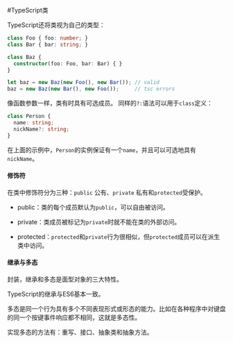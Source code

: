 #TypeScript类

TypeScript还将类视为自己的类型：
```typescript
class Foo { foo: number; }
class Bar { bar: string; }

class Baz { 
  constructor(foo: Foo, bar: Bar) { }
}

let baz = new Baz(new Foo(), new Bar()); // valid
baz = new Baz(new Bar(), new Foo());     // tsc errors
```
像函数参数一样，类有时具有可选成员。 同样的`?:`语法可以用于`class`定义：
```typescript
class Person {
  name: string;
  nickName?: string;
}
```
在上面的示例中，`Person`的实例保证有一个`name`，并且可以可选地具有`nickName`。

#### 修饰符

在类中修饰符分为三种：`public` 公有、`private` 私有和`protected`受保护。


- public：类的每个成员默认为`public`，可以自由被访问。

- private：类成员被标记为`private`时就不能在类的外部访问。

- protected：`protected`和`private`行为很相似，但`protected`成员可以在派生类中访问。


#### 继承与多态

封装，继承和多态是面型对象的三大特性。

TypeScript的继承与ES6基本一致。

多态是同一个行为具有多个不同表现形式或形态的能力。比如在各种程序中对键盘的同一个按键事件响应都不相同，这就是多态性。

实现多态的方法有：重写、接口、抽象类和抽象方法。